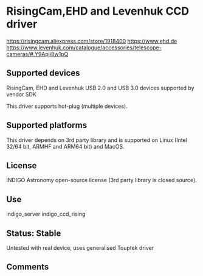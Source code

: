 # RisingCam,EHD and Levenhuk CCD driver

https://risingcam.aliexpress.com/store/1918400
https://www.ehd.de
https://www.levenhuk.com/catalogue/accessories/telescope-cameras/#.Y9Apji8w1pQ

## Supported devices

RisingCam, EHD and Levenhuk USB 2.0 and USB 3.0 devices supported by vendor SDK

This driver supports hot-plug (multiple devices).

## Supported platforms

This driver depends on 3rd party library and is supported on Linux (Intel 32/64 bit, ARMHF and ARM64 bit) and MacOS.

## License

INDIGO Astronomy open-source license (3rd party library is closed source).

## Use

indigo_server indigo_ccd_rising

## Status: Stable

Untested with real device, uses generalised Touptek driver

## Comments

